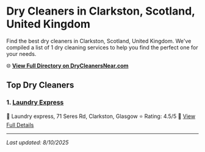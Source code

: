 # Dry Cleaners in Clarkston, Scotland, United Kingdom

Find the best dry cleaners in Clarkston, Scotland, United Kingdom. We've compiled a list of 1 dry cleaning services to help you find the perfect one for your needs.

🌐 **[View Full Directory on DryCleanersNear.com](https://drycleanersnear.com/city/United%20Kingdom/Scotland/Clarkston)**

## Top Dry Cleaners

### 1. [Laundry Express](https://drycleanersnear.com/dryCleaner/6894090cfa09c6c0709d98f9/laundry-express)
📍 Laundry express, 71 Seres Rd, Clarkston, Glasgow
⭐ Rating: 4.5/5
🔗 [View Full Details](https://drycleanersnear.com/dryCleaner/6894090cfa09c6c0709d98f9/laundry-express)


---

*Last updated: 8/10/2025*

